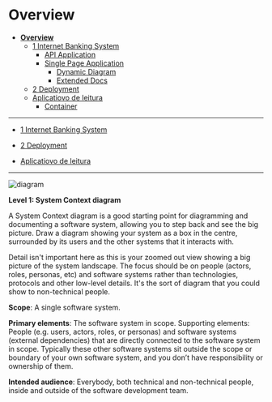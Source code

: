 # Overview

* [**Overview**](README.md)
  * [1 Internet Banking System](1%20Internet%20Banking%20System/README.md)
    * [API Application](1%20Internet%20Banking%20System/API%20Application/README.md)
    * [Single Page Application](1%20Internet%20Banking%20System/Single%20Page%20Application/README.md)
      * [Dynamic Diagram](1%20Internet%20Banking%20System/Single%20Page%20Application/Dynamic%20Diagram/README.md)
      * [Extended Docs](1%20Internet%20Banking%20System/Single%20Page%20Application/Extended%20Docs/README.md)
  * [2 Deployment](2%20Deployment/README.md)
  * [Aplicatiovo de leitura](Aplicatiovo%20de%20leitura/README.md)
    * [Container](Aplicatiovo%20de%20leitura/Container/README.md)

---

- [1 Internet Banking System](1%20Internet%20Banking%20System/README.md)

- [2 Deployment](2%20Deployment/README.md)

- [Aplicatiovo de leitura](Aplicatiovo%20de%20leitura/README.md)

---

![diagram](https://www.plantuml.com/plantuml/svg/0/VLBBJiCm4BmZyG-cfoALvCA9Kr6f02b0bQP2d2BNMRKhENRmeuZ-JKy89Bx2FuRjjgGeAl8XwvdnpcJjeJPK6LlpqvCp58pR2iZIc4PVfQcYRya2pTBEhGR5f30WJC9adT9A8HKhRXkRZYul9fmACtl8KauDQEEXSkJL50Mef8dDmygkNvvcHVbyNzoLsVXs_7ZJFzyoqtTjeEvFCNpeWFHsLS-NEJGAj7UcH1AznObFoG6DLR6ieS9AUbNOBDn63uZRB2mbNcNNII-wJ41fAVhNHggo02QGoJABFNpFu1aOKhZFI96MweGmUus76Ycqswo0amOuRKD9tQQA0GxjHnnzAzXxxhOT7xR5oQi5OWroN7jK4tyNAtGVyf-__MCcHILh52X__IBYlZtKzMovqDuJMBalmP3gtHnpuEr57Pzc3ZG43cUw9ze1vC1W3aTKXybRuH145T_K3m00)

**Level 1: System Context diagram**

A System Context diagram is a good starting point for diagramming and documenting a software system, allowing you to step back and see the big picture. Draw a diagram showing your system as a box in the centre, surrounded by its users and the other systems that it interacts with.

Detail isn't important here as this is your zoomed out view showing a big picture of the system landscape. The focus should be on people (actors, roles, personas, etc) and software systems rather than technologies, protocols and other low-level details. It's the sort of diagram that you could show to non-technical people.

**Scope**: A single software system.

**Primary elements**: The software system in scope.
Supporting elements: People (e.g. users, actors, roles, or personas) and software systems (external dependencies) that are directly connected to the software system in scope. Typically these other software systems sit outside the scope or boundary of your own software system, and you don’t have responsibility or ownership of them.

**Intended audience**: Everybody, both technical and non-technical people, inside and outside of the software development team.